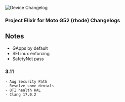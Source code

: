 ![Device Changelog](https://i.imgur.com/C0Wcdr5.png)

### Project Elixir for Moto G52 (rhode) Changelogs

## Notes

- GApps by default
- SELinux enforcing
- SafetyNet pass

### 3.11
```
- Aug Security Path
- Resolve some denials
- QTI health HAL
- Clang 17.0.2
```